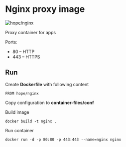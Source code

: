 # Nginx proxy image

[![hope/nginx](https://img.shields.io/badge/docker-hope/nginx-brightgreen.svg)](https://hub.docker.com/r/hope/nginx/)

Proxy container for apps

Ports: 

* 80  – HTTP
* 443 – HTTPS

## Run

Create __Dockerfile__ with following content

    FROM hope/nginx
    
Copy configuration to __container-files/conf__

Build image

    docker build -t nginx .
      
Run container

    docker run -d -p 80:80 -p 443:443 --name=nginx nginx
